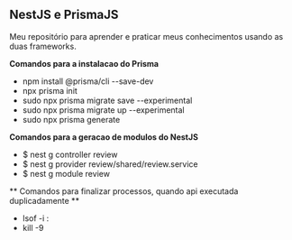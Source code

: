 ## NestJS e PrismaJS 

Meu repositório para aprender e praticar meus conhecimentos usando as duas frameworks.

**Comandos para a instalacao do Prisma**

* npm install @prisma/cli --save-dev
* npx prisma init
* sudo npx prisma migrate save --experimental
* sudo npx prisma migrate up --experimental
* sudo npx prisma generate

**Comandos para a geracao de modulos do NestJS**
* $ nest g controller review
* $ nest g provider review/shared/review.service
* $ nest g module review


** Comandos para finalizar processos, quando api executada duplicadamente ** 

* lsof -i :<porta>
* kill -9 <pid>


